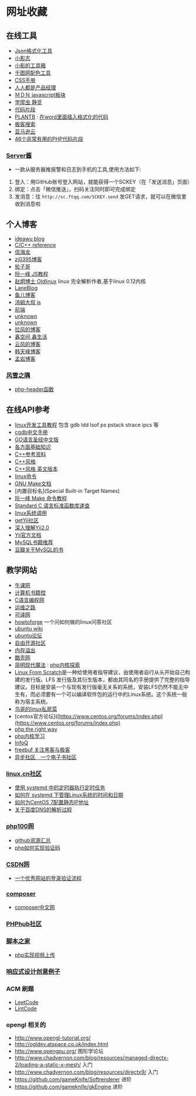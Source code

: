 # 网址收藏

## 在线工具

- [Json格式化工具](http://json.awesomes.cn/)
- [小影志](http://c7sky.com/)
- [小影的工具箱](http://tool.c7sky.com/)
- [千图网配色工具](http://www.58pic.com/peise/)
- [CSS手册](http://css.doyoe.com/)
- [人人都是产品经理](http://www.woshipm.com/)  
- [ＭＤＮ javascript板块](https://developer.mozilla.org/zh-CN/docs/Web/JavaScript)
- [学爬虫 静觅](https://cuiqingcai.com/)
- [代码片段](http://www.phpxs.com/)
- [PLANTB](http://www.planetb.ca/) : [在word里面插入格式化的代码](http://www.planetb.ca/syntax-highlight-word)
- [极客搜索](http://s.geekbang.org/)
- [亚马逊云](https://amazonaws-china.com/cn)
- [46个非常有用的PHP代码片段](http://www.techug.com/useful-code)

### [Server酱](http://sc.ftqq.com/3.version)

- 一款从服务器推报警和日志到手机的工具,使用方法如下:

1. 登入：用GitHub账号登入网站，就能获得一个SCKEY（在「发送消息」页面）
2. 绑定：点击「微信推送」，扫码关注同时即可完成绑定
3. 发消息：往  `http://sc.ftqq.com/SCKEY.send` 发GET请求，就可以在微信里收到消息啦

## 个人博客

- [ideawu blog](http://www.ideawu.net/blog/)
- [C/C++ reference](http://zh.cppreference.com/)
- [信海龙](https://www.bo56.com/)
- [zj0395博客](http://zj0395.com/)
- [轮子哥](http://www.cppblog.com/vczh/)
- [阮一峰 JS教程](http://es6.ruanyifeng.com/)
- [赵炯博士 Oldlinux](http://www.oldlinux.org/) linux 完全解析作者,基于linux 0.12内核
- [LaneBlog](http://www.lanecn.com/)
- [鱼儿博客](https://yuerblog.cc/)
- [汤姆大叔 js](http://www.cnblogs.com/TomXu)
- [前端](http://www.cnblogs.com/yexiaochai/)
- [unknown](https://yichunzhang.wordpress.com/2006/11)
- [unknown](http://yansu.org/index.html)
- [拉风的博客](http://rapheal.sinaapp.com)  
- [鑫空间 鑫生活](http://www.zhangxinxu.com/)
- [云风的博客](http://blog.codingnow.com/)
- [韩天峰博客](http://rango.swoole.com)
- [孟岩博客](http://blog.csdn.net/myan)

### [风雪之隅](http://www.laruence.com/)

- [php-header函数](http://www.laruence.com/2007/12/16/308.html)

## 在线API参考

- [linux开发工具教程](http://linuxtools-rst.readthedocs.io/zh_CN/latest/index.html#) 包含 gdb ldd lsof ps pstack strace ipcs 等
- [cgdb中文手册](https://github.com/leeyiw/cgdb-manual-in-chinese)
- [GO语言圣经中文版](https://books.studygolang.com/gopl-zh/)
- [各方面基础知识](https://github.com/CyC2018/Interview-Notebook)  
- [C++参考资料](https://zh.cppreference.com/)  
- [C++风格](http://zh-google-styleguide.readthedocs.io/en/latest/google-cpp-styleguide/contents/)
- [C++风格 英文版本](http://google.github.io/styleguide/cppguide.html)
- [linux命令](http://man.linuxde.net/)
- [GNU Make文档](https://www.gnu.org/software/make/manual/make.html)
- [内置目标名](Special Built-in Target Names)
- [阮一峰 Make 命令教程](http://www.ruanyifeng.com/blog/2015/02/make.html)
- [Standard C 语言标准函数库速查](http://ganquan.info/standard-c/)
- [linux系统调用](http://thevivekpandey.github.io/posts/2017-09-25-linux-system-calls.html)
- [getYii社区](http://www.getyii.com)
- [深入理解Yii2.0](http://www.digpage.com)
- [Yii官方文档](http://www.yiiframework.com)
- [MySQL书籍推荐](http://mingxinglai.com/cn/2015/12/material-of-mysql/)
- [豆瓣关于MySQL的书](https://www.douban.com/tag/MySQL/book)

## 教学网站

- [牛课网](https://www.nowcoder.com/)
- [计算机书籍控](http://bestcbooks.com/)
- [C语言编程网](http://c.biancheng.net/cpp/)
- [运维之路](http://www.361way.com)
- [可译网](https://coyee.com/)
- [howtoforge](https://www.howtoforge.com/) 一个问如何做的linux问答社区
- [ubuntu wiki](http://wiki.ubuntu.org.cn)
- [ubuntu论坛](http://forum.ubuntu.org.cn/)
- [自由开源社区](https://imcn.me/)
- [内存溢出](http://outofmemory.cn/)
- [酷壳网](http://coolshell.cn)
- [简明现代魔法](http://www.nowamagic.net) : [php内核探索](http://www.nowamagic.net/librarys/veda/detail/1285)
- [Linux From Scratch](http://www.linuxfromscratch.org/news.html)是一种给使用者指导建议，由使用者自行从头开始自己构建的发行版。LFS 发行版及其衍生版本，都由其同名的手册提供了完整的指导建议。目标是安装一个与现有发行版毫无关系的系统，安装LFS仍然不能无中生有，而必须要有一个可以编译软件包的运行中的Linux系统。这个系统一般称为宿主系统。
- [鸟哥的linux私房菜](http://linux.vbird.org/linux_basic/)
- [centos官方论坛]([https://www.centos.org/forums/index.php](https://www.centos.org/forums/index.php)
- [php the right way](http://laravel-china.github.io/php-the-right-way)
- [php内核学习](http://www.php-internals.com)
- [InfoQ](http://www.infoq.com/cn)
- [freebuf 关注黑客与极客](http://www.freebuf.com/)
- [异步社区　一个电子书社区](http://www.epubit.com.cn/)

### [linux.cn社区](https://linux.cn)

- [使用 systemd 中的定时器执行定时任务](https://linux.cn/article-3996-1.html)
- [如何在 systemd 下管理Linux系统的时间和日期](https://linux.cn/article-4260-1.html)
- [如何为CentOS 7配置静态IP地址](https://linux.cn/article-3977-1.html)
- [关于百度DNS的解析过程](http://zhan.renren.com/starshen?gid=3602888498023142484&checked=true)

### [php100网](http://www.php100.com)

- [github资源汇总](http://www.php100.com/html/dujia/2015/0105/8267.html)
- [php如何实现验证码](http://www.php100.com/html/dujia/2015/0919/8975.html)

### [CSDN网](http://www.csdn.net/)

- [一个优秀网站的登录验证流程](http://blog.csdn.net/clevercode/article/details/45481409)

### [composer](https://getcomposer.org)

- [composer中文网](http://www.phpcomposer.com)

### [PHPhub社区](https://phphub.org)

### [脚本之家](http://jb51.net)

- [php实现视频上传](http://www.jb51.net/article/54433.htm)

### [响应式设计创意例子](http://mediaqueri.es)

### ACM 刷题

- [LeetCode](https://leetcode.com/)
- [LintCode](http://www.lintcode.com/zh-cn/)

### opengl 相关的

- <http://www.opengl-tutorial.org/>
- <http://ogldev.atspace.co.uk/index.html>
- <http://www.opengpu.org/>  图形学论坛
- <http://www.chadvernon.com/blog/resources/managed-directx-2/loading-a-static-x-mesh/>   入门
- <http://www.chadvernon.com/blog/resources/directx9/> 入门
- <https://github.com/gameKnife/Softrenderer>   进阶
- <https://github.com/gameknife/gkEngine>  进阶
